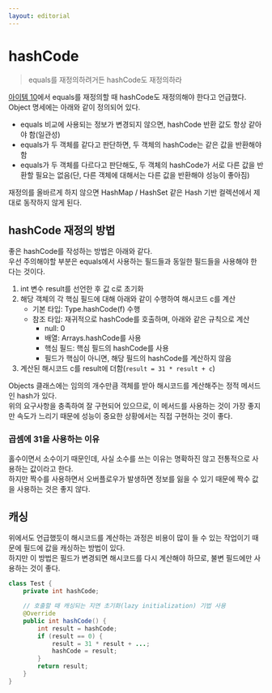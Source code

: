 ```yaml
---
layout: editorial
---
```


# hashCode

> equals를 재정의하려거든 hashCode도 재정의하라

[아이템 10](item10.md)에서 equals를 재정의할 때 hashCode도 재정의해야 한다고 언급했다.  
Object 명세에는 아래와 같이 정의되어 있다.

- equals 비교에 사용되는 정보가 변경되지 않으면, hashCode 반환 값도 항상 같아야 함(일관성)
- equals가 두 객체를 같다고 판단하면, 두 객체의 hashCode는 같은 값을 반환해야 함
- equals가 두 객체를 다르다고 판단해도, 두 객체의 hashCode가 서로 다른 값을 반환할 필요는 없음(단, 다른 객체에 대해서는 다른 값을 반환해야 성능이 좋아짐)

재정의를 올바르게 하지 않으면 HashMap / HashSet 같은 Hash 기반 컬렉션에서 제대로 동작하지 않게 된다.

## hashCode 재정의 방법

좋은 hashCode를 작성하는 방법은 아래와 같다.  
우선 주의해야할 부분은 equals에서 사용하는 필드들과 동일한 필드들을 사용해야 한다는 것이다.

1. int 변수 result를 선언한 후 값 c로 초기화
2. 해당 객체의 각 핵심 필드에 대해 아래와 같이 수행하여 해시코드 c를 계산
    - 기본 타입: Type.hashCode(f) 수행
    - 참조 타입: 재귀적으로 hashCode를 호출하며, 아래와 같은 규칙으로 계산
        - null: 0
        - 배열: Arrays.hashCode를 사용
        - 핵심 필드: 핵심 필드의 hashCode를 사용
        - 필드가 핵심이 아니면, 해당 필드의 hashCode를 계산하지 않음
3. 계산된 해시코드 c를 result에 더함(`result = 31 * result + c`)

Objects 클래스에는 임의의 개수만큼 객체를 받아 해시코드를 계산해주는 정적 메서드인 hash가 있다.  
위의 요구사항을 충족하여 잘 구현되어 있으므로, 이 메서드를 사용하는 것이 가장 좋지만 속도가 느리기 때문에 성능이 중요한 상황에서는 직접 구현하는 것이 좋다.

### 곱셈에 31을 사용하는 이유

홀수이면서 소수이기 때문인데, 사실 소수를 쓰는 이유는 명확하진 않고 전통적으로 사용하는 값이라고 한다.  
하지만 짝수를 사용하면서 오버플로우가 발생하면 정보를 잃을 수 있기 때문에 짝수 값을 사용하는 것은 좋지 않다.

## 캐싱

위에서도 언급했듯이 해시코드를 계산하는 과정은 비용이 많이 들 수 있는 작업이기 때문에 필드에 값을 캐싱하는 방법이 있다.  
하지만 이 방법은 필드가 변경되면 해시코드를 다시 계산해야 하므로, 불변 필드에만 사용하는 것이 좋다.

```java
class Test {
    private int hashCode;

    // 호출할 때 캐싱되는 지연 초기화(lazy initialization) 기법 사용
    @Override
    public int hashCode() {
        int result = hashCode;
        if (result == 0) {
            result = 31 * result + ...;
            hashCode = result;
        }
        return result;
    }
}
```

